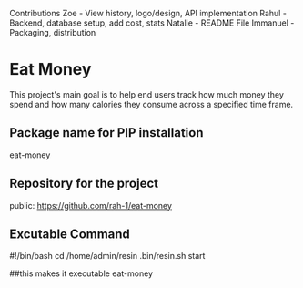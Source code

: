 Contributions
Zoe - View history, logo/design, API implementation
Rahul - Backend, database setup, add cost, stats
Natalie - README File
Immanuel - Packaging, distribution


# Eat Money

This project's main goal is to help end users track how much money
they spend and how many calories they consume across a specified time frame.


## Package name for PIP installation 
eat-money

## Repository for the project 
public:
https://github.com/rah-1/eat-money 
## Excutable Command
#!/bin/bash
cd /home/admin/resin
.bin/resin.sh start

##this makes it executable
eat-money